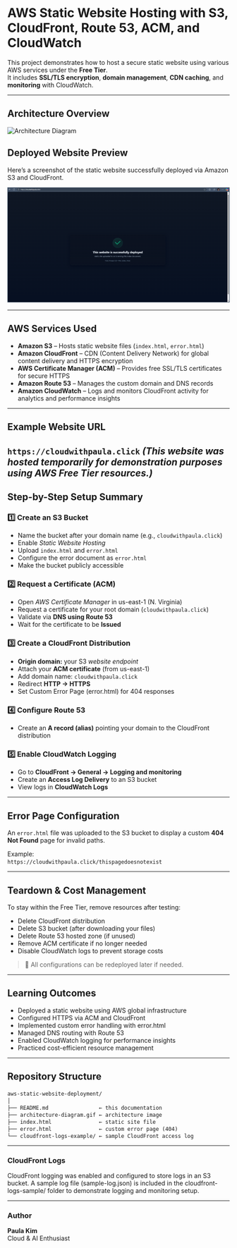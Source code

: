 # AWS Static Website Hosting with S3, CloudFront, Route 53, ACM, and CloudWatch

This project demonstrates how to host a secure static website using various AWS services under the **Free Tier**.  
It includes **SSL/TLS encryption**, **domain management**, **CDN caching**, and **monitoring** with CloudWatch.

---

## Architecture Overview

![Architecture Diagram](architecture-diagram.gif)

## Deployed Website Preview
Here’s a screenshot of the static website successfully deployed via Amazon S3 and CloudFront.

![Deployed Website Screenshot](screenshot-deployed-site.png)

---

## AWS Services Used

- **Amazon S3** – Hosts static website files (`index.html`, `error.html`)  
- **Amazon CloudFront** – CDN (Content Delivery Network) for global content delivery and HTTPS encryption  
- **AWS Certificate Manager (ACM)** – Provides free SSL/TLS certificates for secure HTTPS  
- **Amazon Route 53** – Manages the custom domain and DNS records  
- **Amazon CloudWatch** – Logs and monitors CloudFront activity for analytics and performance insights  

---

## Example Website URL

`https://cloudwithpaula.click`
*(This website was hosted temporarily for demonstration purposes using AWS Free Tier resources.)*
---

## Step-by-Step Setup Summary

### 1️⃣ Create an S3 Bucket
- Name the bucket after your domain name (e.g., `cloudwithpaula.click`)  
- Enable *Static Website Hosting*  
- Upload `index.html` and `error.html`
- Configure the error document as `error.html`
- Make the bucket publicly accessible  

### 2️⃣ Request a Certificate (ACM)
- Open *AWS Certificate Manager* in us-east-1 (N. Virginia)  
- Request a certificate for your root domain (`cloudwithpaula.click`)
- Validate via **DNS using Route 53**  
- Wait for the certificate to be **Issued**

### 3️⃣ Create a CloudFront Distribution
- **Origin domain:** your S3 *website endpoint*  
- Attach your **ACM certificate** (from us-east-1)  
- Add domain name: `cloudwithpaula.click` 
- Redirect **HTTP → HTTPS**
- Set Custom Error Page (error.html) for 404 responses

### 4️⃣ Configure Route 53
- Create an **A record (alias)** pointing your domain to the CloudFront distribution  

### 5️⃣ Enable CloudWatch Logging
- Go to **CloudFront → General → Logging and monitoring**  
- Create an **Access Log Delivery** to an S3 bucket  
- View logs in **CloudWatch Logs**

---

## Error Page Configuration

An `error.html` file was uploaded to the S3 bucket to display a custom **404 Not Found** page for invalid paths.  

Example:  
`https://cloudwithpaula.click/thispagedoesnotexist`

---

## Teardown & Cost Management

To stay within the Free Tier, remove resources after testing:

- Delete CloudFront distribution
- Delete S3 bucket (after downloading your files)
- Delete Route 53 hosted zone (if unused)
- Remove ACM certificate if no longer needed
- Disable CloudWatch logs to prevent storage costs
> 🧹 All configurations can be redeployed later if needed.

---

## Learning Outcomes

- Deployed a static website using AWS global infrastructure
- Configured HTTPS via ACM and CloudFront
- Implemented custom error handling with error.html
- Managed DNS routing with Route 53
- Enabled CloudWatch logging for performance insights
- Practiced cost-efficient resource management

---

## Repository Structure

```plaintext
aws-static-website-deployment/
│
├── README.md                ← this documentation  
├── architecture-diagram.gif ← architecture image  
├── index.html               ← static site file
├── error.html               ← custom error page (404)  
└── cloudfront-logs-example/ ← sample CloudFront access log
```
---
### CloudFront Logs
CloudFront logging was enabled and configured to store logs in an S3 bucket.
A sample log file (sample-log.json) is included in the cloudfront-logs-sample/ folder to demonstrate logging and monitoring setup.

---
### Author
**Paula Kim**  
Cloud & AI Enthusiast  
